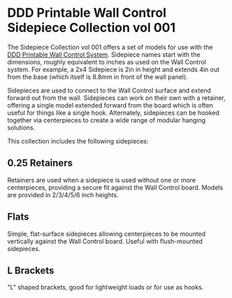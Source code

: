 # DDD Printable Wall Control Sidepiece Collection vol 001

The Sidepiece Collection vol 001 offers a set of models for use with the [DDD Printable Wall Control System](../).  Sidepiece names start with the dimensions, roughly equivalent to inches as used on the Wall Control system.  For example, a 2x4 Sidepiece is 2in in height and extends 4in out from the base (which itself is 8.8mm in front of the wall panel).

Sidepieces are used to connect to the Wall Control surface and extend forward out from the wall.  Sidepieces can work on their own with a retainer, offering a single model extended forward from the board which is often useful for things like a single hook.  Alternately, sidepieces can be hooked together via centerpieces to create a wide range of modular hanging solutions.

This collection includes the following sidepieces:

## 0.25 Retainers

Retainers are used when a sidepiece is used without one or more centerpieces, providing a secure fit against the Wall Control board.  Models are provided in 2/3/4/5/6 inch heights.

## Flats

Simple, flat-surface sidepieces allowing centerpieces to be mounted vertically against the Wall Control board.  Useful with flush-mounted sidepieces.

## L Brackets

"L" shaped brackets, good for lightweight loads or for use as hooks.